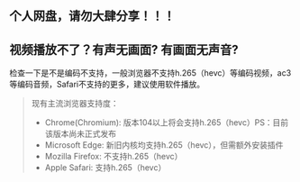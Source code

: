 ## 个人网盘，请勿大肆分享！！！

## 视频播放不了？有声无画面? 有画面无声音?
检查一下是不是编码不支持，一般浏览器不支持h.265（hevc）等编码视频，ac3等编码音频，Safari不支持的更多，建议使用软件播放。

>   现有主流浏览器支持度：
>   
> - Chrome(Chromium): 版本104以上将会支持h.265（hevc）PS：目前该版本尚未正式发布
> - Microsoft Edge: 新旧内核均支持h.265（hevc），但需额外安装插件
> - Mozilla Firefox: 不支持h.265（hevc）
> - Apple Safari: 支持h.265（hevc）
